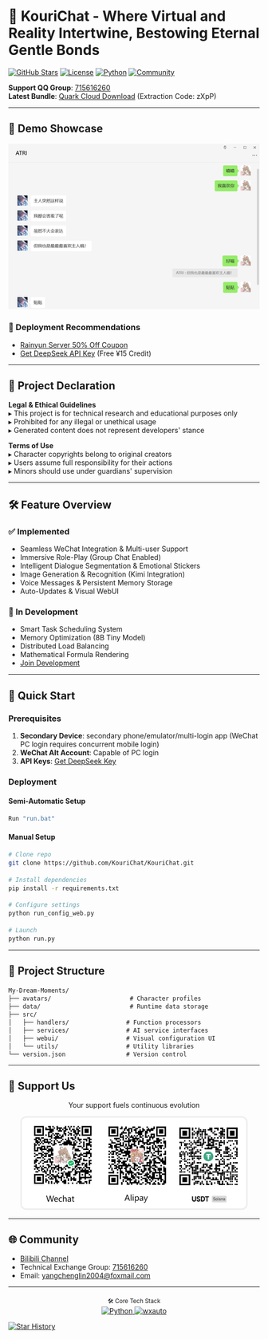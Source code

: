 # 🌸 KouriChat - Where Virtual and Reality Intertwine, Bestowing Eternal Gentle Bonds

[![GitHub Stars](https://img.shields.io/github/stars/KouriChat/KouriChat?style=for-the-badge&logo=starship&color=ff69b4)](https://github.com/KouriChat/KouriChat/stargazers)
[![License](https://img.shields.io/badge/license-MIT-informational?style=for-the-badge)](LICENSE)
[![Python](https://img.shields.io/badge/Python-3.11_➔_3.12-3776AB?style=for-the-badge&logo=python&logoColor=white&labelColor=2B5B84)](https://www.python.org/downloads/)
[![Community](https://img.shields.io/badge/QQ_Group-715616260-12B7F3?style=for-the-badge&logo=tencentqq)](https://jq.qq.com/?_wv=1027&k=5z4Q0i7o)

**Support QQ Group**: [715616260](https://jq.qq.com/?_wv=1027&k=5z4Q0i7o)  
**Latest Bundle**: [Quark Cloud Download](https://pan.quark.cn/s/f37d765e1404) (Extraction Code: zXpP)

---

## 🌟 Demo Showcase

<div align="center">
  <img src="data/images/img/demo.png" width="600" alt="Demo Preview">
</div>

### 🚀 Deployment Recommendations
- [Rainyun Server 50% Off Coupon](https://www.rainyun.com/MzE0MTU=_)
- [Get DeepSeek API Key](https://cloud.siliconflow.cn/i/aQXU6eC5) (Free ¥15 Credit)

---

## 📜 Project Declaration

**Legal & Ethical Guidelines**  
▸ This project is for technical research and educational purposes only  
▸ Prohibited for any illegal or unethical usage  
▸ Generated content does not represent developers' stance  

**Terms of Use**  
▸ Character copyrights belong to original creators  
▸ Users assume full responsibility for their actions  
▸ Minors should use under guardians' supervision  

---

## 🛠️ Feature Overview

### ✅ Implemented
- Seamless WeChat Integration & Multi-user Support
- Immersive Role-Play (Group Chat Enabled)
- Intelligent Dialogue Segmentation & Emotional Stickers
- Image Generation & Recognition (Kimi Integration)
- Voice Messages & Persistent Memory Storage
- Auto-Updates & Visual WebUI

### 🚧 In Development
- Smart Task Scheduling System
- Memory Optimization (8B Tiny Model)
- Distributed Load Balancing
- Mathematical Formula Rendering
- [Join Development](https://jq.qq.com/?_wv=1027&k=5z4Q0i7o)

---

## 🚀 Quick Start

### Prerequisites
1. **Secondary Device**: secondary phone/emulator/multi-login app (WeChat PC login requires concurrent mobile login)
2. **WeChat Alt Account**: Capable of PC login
3. **API Keys**: [Get DeepSeek Key](https://cloud.siliconflow.cn/i/aQXU6eC5)

### Deployment
#### Semi-Automatic Setup
```bash
Run "run.bat"
```
#### Manual Setup
```bash
# Clone repo
git clone https://github.com/KouriChat/KouriChat.git

# Install dependencies
pip install -r requirements.txt

# Configure settings
python run_config_web.py

# Launch
python run.py
```

---

## 🧩 Project Structure

```
My-Dream-Moments/
├── avatars/                      # Character profiles
├── data/                         # Runtime data storage
├── src/
│   ├── handlers/                # Function processors
│   ├── services/                # AI service interfaces
│   ├── webui/                   # Visual configuration UI
│   └── utils/                   # Utility libraries
└── version.json                 # Version control
```

---

## 💖 Support Us
<div align="center">
  <p>Your support fuels continuous evolution</p>
  <img src="data/images/img/qrcode.jpg" width="450" alt="Support QR Code" style="border:3px solid #eee; border-radius:12px">
</div>

---

## 🌐 Community

- [Bilibili Channel](https://space.bilibili.com/209397245)
- Technical Exchange Group: [715616260](https://jq.qq.com/?_wv=1027&k=5z4Q0i7o)
- Email: [yangchenglin2004@foxmail.com](mailto:yangchenglin2004@foxmail.com)

---

<div align="center">
  <sub>🛠️ Core Tech Stack</sub>
  <br>
  <a href="https://www.python.org/" target="_blank">
    <img src="https://img.shields.io/badge/Python-3.11_➔_3.12-0073B7?logo=python&logoColor=white" alt="Python">
  </a>
  <a href="https://github.com/cluic/wxauto" target="_blank">
    <img src="https://img.shields.io/badge/wxauto-Automation_Framework-0099E5?logo=wechat&logoColor=white" alt="wxauto">
  </a>
</div>

[![Star History](https://api.star-history.com/svg?repos=KouriChat/KouriChat&type=Timeline)](https://star-history.com/#KouriChat/KouriChat)
